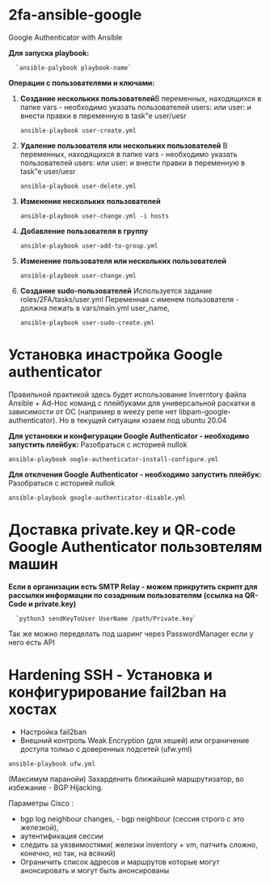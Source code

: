 # 2fa-ansible-google
Google Authenticator with Ansible


<b>Для запуска playbook:</b>

      
      `ansible-palybook playbook-name`


<b>Операции с пользователями и ключами:</b>


1) <b>Создание нескольких пользователей</b>В переменных, находящихся в папке vars - необходимо указать пользователей users:  или user: и внести правки в переменную в task"e user/uesr
  
      
      `ansible-playbook user-create.yml`
      
      
 2) <b>Удаление пользователя или нескольких пользователей</b> В переменных, находящихся в папке vars - необходимо указать пользователей users:  или user: и внести правки в переменную в task"e user/uesr

      
      `ansible-playbook user-delete.yml`
 
 
 3) <b>Изменение нескольких пользователей</b>


      
      `ansible-playbook user-change.yml -i hosts`
       
       
       
 4) <b>Добавление пользователя в группу</b>

      
      `ansible-playbook user-add-to-group.yml`



 5) <b>Изменение пользователя или нескольких пользователей</b>

      
      `ansible-playbook user-change.yml`


6) <b>Создание sudo-пользователей</b>
Используется задание roles/2FA/tasks/user.yml
Переменная с именем пользователя - должна лежать в vars/main.yml user_name, 
  
      
      `ansible-playbook user-sudo-create.yml`


# Установка инастройка Google authenticator

Правильной практикой здесь будет использование Inverntory файла Ansible + Ad-Hoc команд с плейбуками для универсальной раскатки в зависимости от ОС (например в weezy репе нет libpam-google-authenticator). Но в текущей ситуации юзаем под ubuntu 20.04

<b>Для установки и конфигурации Google Authenticator - необходимо запустить плейбук:</b>
Разобраться с историей nullok

`ansible-playbook oogle-authenticator-install-configure.yml`

<b>Для отклчения Google Authenticator - необходимо запустить плейбук:</b>
Разобраться с историей nullok

`ansible-playbook google-authenticator-disable.yml`


# Доставка private.key и QR-code Google Authenticator пользовтелям машин

<b>Если в организации есть SMTP Relay - можем прикрутить скрипт для рассылки информации по созаднным пользователям (ссылка на QR-Code и private.key) </b>

      `python3 sendKeyToUser UserName /path/Private.key`

Так же можно переделать под шаринг через PasswordManager если у него есть API



# Hardening SSH - Установка и конфигурирование fail2ban на хостах 

- Настройка fail2ban
- Внешний контроль Weak Encryption (для хешей) или ограничение доступа толкьо с доверенных подсетей (ufw.yml)

`ansible-playbook ufw.yml`

(Максимум паранойи)
Захарденить ближайший маршрутизатор, во избежание - BGP Hijacking.

Параметры Cisco :
- bgp log neighbour changes, - bgp neighbour <ip> (сессия строго с это железкой),
- аутентификация сессии
- следить за уязвимостями( железки inventory + vm, патчить сложно, конечно, но так, на всякий)
- Ограничить список адресов и маршрутов которые могут анонсировать и могут быть анонсированы
